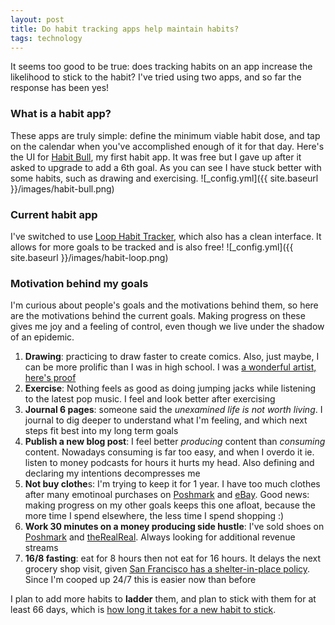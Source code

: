 ```yaml
---
layout: post
title: Do habit tracking apps help maintain habits?
tags: technology
---
```


It seems too good to be true: does tracking habits on an app increase the likelihood to stick to the habit?
I've tried using two apps, and so far the response has been yes!

### What is a habit app?
These apps are truly simple: define the minimum viable habit dose, and tap on the calendar when you've accomplished enough of it for that day. Here's the UI for [Habit Bull](http://www.habitbull.com), my first habit app. It was free but I gave up after it asked to upgrade to add a 6th goal. As you can see I have stuck better with some habits, such as drawing and exercising.
![_config.yml]({{ site.baseurl }}/images/habit-bull.png)

### Current habit app

I've switched to use [Loop Habit Tracker](https://play.google.com/store/apps/details?id=org.isoron.uhabits&hl=en_US), which also has a clean interface. It allows for more goals to be tracked and is also free!
![_config.yml]({{ site.baseurl }}/images/habit-loop.png)


### Motivation behind my goals

I'm curious about people's goals and the motivations behind them, so here are the motivations behind the current goals. Making progress on these gives me joy and a feeling of control, even though we live under the shadow of an epidemic.

1. **Drawing**: practicing to draw faster to create comics. Also, just maybe, I can be more prolific than I was in high school. I was [a wonderful artist, here's proof](https://www.behance.net/annyhe)
2. **Exercise**: Nothing feels as good as doing jumping jacks while listening to the latest pop music. I feel and look better after exercising
3. **Journal 6 pages**: someone said the *unexamined life is not worth living*. I journal to dig deeper to understand what I'm feeling, and which next steps fit best into my long term goals
4. **Publish a new blog post**: I feel better *producing* content than *consuming* content. Nowadays consuming is far too easy, and when I overdo it ie. listen to money podcasts for hours it hurts my head. Also defining and declaring my intentions decompresses me
5. **Not buy clothe**s: I'm trying to keep it for 1 year. I have too much clothes after many emotinoal purchases on [Poshmark](https://poshmark.com) and [eBay](ebay.com). Good news: making progress on my other goals keeps this one afloat, because the more time I spend elsewhere, the less time I spend shopping :)
6. **Work 30 minutes on a money producing side hustle**: I've sold shoes on [Poshmark](https://poshmark.com) and [theRealReal](https://www.therealreal.com). Always looking for additional revenue streams
7. **16/8 fasting**: eat for 8 hours then not eat for 16 hours. It delays the next grocery shop visit, given [San Francisco has a shelter-in-place policy](https://sf.gov/stay-home-except-essential-needs). Since I'm cooped up 24/7 this is easier now than before

I plan to add more habits to **ladder** them, and plan to stick with them for at least 66 days, which is [how long it takes for a new habit to stick](https://jamesclear.com/new-habit).

